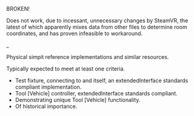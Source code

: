 BROKEN!

Does not work, due to incessant, unnecessary changes by SteamVR, the latest of which apparently mixes data from other files to determine room coordinates, and has proven infeasible to workaround.





_

Physical simpit reference implementations and similar resources.

Typically expected to meet at least one criteria.
* Test fixture, connecting to and itself, an extendedInterface standards compliant implementation.
* Tool [Vehicle] controller, extendedInterface standards compliant.
* Demonstrating unique Tool [Vehicle] functionality.
* Of historical importance.

